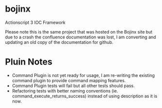 bojinx
======

Actionscript 3 IOC Framework

Please note this is the same project that was hosted on the Bojinx site but due to a crash the confluence documentation was lost, I am converting and updating an old copy of the documentation for github.

Pluin Notes
=========================

* Command Plugin is not yet ready for usage, I am re-writing the existing command plugin to provide command mapping features.
* Command Plugin tests will fail but all other tests should pass.
* Refactoring tests with better naming conventions (ie. command_execute_returns_success) instead of using description as it is now.
